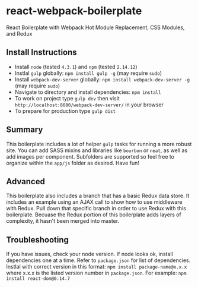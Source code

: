 # react-webpack-boilerplate
React Boilerplate with Webpack Hot Module Replacement, CSS Modules, and Redux

## Install Instructions

- Install `node` (tested `4.3.1`) and `npm` (tested `2.14.12`)
- Instlal `gulp` globally: `npm install gulp -g` (may require `sudo`)
- Install `webpack-dev-server` globally: `npm install webpack-dev-server -g` (may require `sudo`)
- Navigate to directory and install dependencies: `npm install`
- To work on project type `gulp dev` then visit `http://localhost:8080/webpack-dev-server/` in your browser
- To prepare for production type `gulp dist`

## Summary

This boilerplate includes a lot of helper `gulp` tasks for running a more robust site. You can add SASS mixins and libraries like `bourbon` or `neat`, as well as add images per component. Subfolders are supported so feel free to organize within the `app/js` folder as desired. Have fun!

## Advanced

This boilerplate also includes a branch that has a basic Redux data store. It includes an example using an AJAX call to show how to use middleware with Redux. Pull down that specific branch in order to use Redux with this boilerplate. Becuase the Redux portion of this boilerplate adds layers of complexity, it hasn't been merged into master.

## Troubleshooting

If you have issues, check your node version. If node looks ok, install dependencies one at a time. Refer to `package.json` for list of dependencies. Instlal with correct version in this format: `npm install package-name@x.x.x` where x.x.x is the listed version number in `package.json`. For example: `npm install react-dom@0.14.7`

